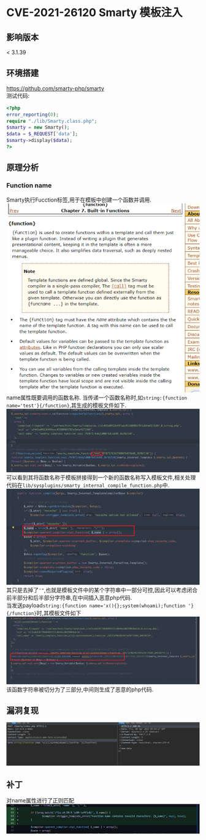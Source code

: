 # CVE-2021-26120 Smarty 模板注入

## 影响版本
< 3.1.39
## 环境搭建
https://github.com/smarty-php/smarty  
测试代码:
```php
<?php
error_reporting(0);
require "./lib/Smarty.class.php";
$smarty = new Smarty();
$data = $_REQUEST['data'];
$smarty->display($data);
?>
```
## 原理分析
### Function name
Smarty执行Fucction标签,用于在模板中创建一个函数并调用.
![](2022-04-08-17-38-49.png)  
name属性既要调用的函数名称.
当传递一个函数名称时,如`string:{function name='test'}{/function}`,其生成的模板文件如下.
![](2022-04-08-17-40-57.png)  
可以看到其将函数名称于模板拼接得到一个新的函数名称写入模板文件,相关处理代码在`lib/sysplugins/smarty_internal_compile_function.php`中.  
![](2022-04-08-17-42-30.png)  
其只是去掉了`'"`,也就是模板文件中的某个字符串中一部分可控,因此可以考虑闭合前半部分和后半部分字符串,在中间插入恶意php代码.  
当发送payload`string:{function name='x(){};system(whoami);function '}{/function}`时,其模板文件如下  
![](2022-04-08-17-46-04.png)  
该函数字符串被切分为了三部分,中间则生成了恶意的php代码.
## 漏洞复现
![](2022-04-08-17-49-23.png)
## 补丁
对name属性进行了正则匹配  
![](2022-04-08-17-51-32.png)